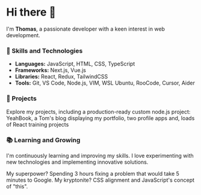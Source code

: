 # Hi there 👋

I'm **Thomas**, a passionate developer with a keen interest in web development.

### 🚀 Skills and Technologies
- **Languages:** JavaScript, HTML, CSS, TypeScript
- **Frameworks:** Next.js, Vue.js
- **Libraries:** React, Redux, TailwindCSS 
- **Tools:** Git, VS Code, Node.js, VIM, WSL Ubuntu, RooCode, Cursor, Aider

### 🌟 Projects
Explore my projects, including a production-ready custom node.js project: YeahBook, a Tom's blog displaying my portfolio, two profile apps and,
loads of React training projects

### 📚 Learning and Growing
I'm continuously learning and improving my skills. I love experimenting with new technologies and implementing innovative solutions.

My superpower? Spending 3 hours fixing a problem that would take 5 minutes to Google. My kryptonite? CSS alignment and JavaScript's concept of "this".

